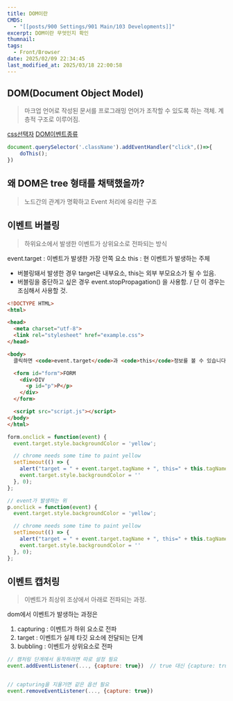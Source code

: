 ```yaml
---
title: DOM이란
CMDS:
  - "[[posts/900 Settings/901 Main/103 Developments]]"
excerpt: DOM이란 무엇인지 확인
thumnail: 
tags:
  - Front/Browser
date: 2025/02/09 22:34:45
last_modified_at: 2025/03/18 22:00:58
---
```

## DOM(Document Object Model)
> 마크업 언어로 작성된 문서를 프로그래밍 언어가 조작할 수 있도록 하는 객체.  계층적 구조로 이루어짐. 

[css선택자](posts/100-Resources/103%20Developments/css선택자.md)
[DOM이벤트종류](posts/dev/Front/DOM이벤트종류.md)
```js
document.querySelector('.className').addEventHandler("click",()=>{
    doThis();
})
```


## 왜 DOM은 tree 형태를 채택했을까?
> 노드간의 관계가 명확하고 Event 처리에 유리한 구조


## 이벤트 버블링
> 하위요소에서 발생한 이벤트가 상위요소로 전파되는 방식

event.target : 이벤트가 발생한 가장 안쪽 요소
this : 현 이벤트가 발생하는 주체
- 버블링돼서 발생한 경우 target은 내부요소, this는 외부 부모요소가 될 수 있음.
- 버블링을 중단하고 싶은 경우 event.stopPropagation() 을 사용함. / 단 이 경우는 조심해서 사용할 것. 

```html
<!DOCTYPE HTML>
<html>

<head>
  <meta charset="utf-8">
  <link rel="stylesheet" href="example.css">
</head>

<body>
  클릭하면 <code>event.target</code>과 <code>this</code>정보를 볼 수 있습니다.

  <form id="form">FORM
    <div>DIV
      <p id="p">P</p>
    </div>
  </form>

  <script src="script.js"></script>
</body>
</html>
```


```js
form.onclick = function(event) {
  event.target.style.backgroundColor = 'yellow';

  // chrome needs some time to paint yellow
  setTimeout(() => {
    alert("target = " + event.target.tagName + ", this=" + this.tagName);
    event.target.style.backgroundColor = ''
  }, 0);
};

// event가 발생하는 위
p.onclick = function(event) {
  event.target.style.backgroundColor = 'yellow';

  // chrome needs some time to paint yellow
  setTimeout(() => {
    alert("target = " + event.target.tagName + ", this=" + this.tagName);
    event.target.style.backgroundColor = ''
  }, 0);
};


```



## 이벤트 캡처링
> 이벤트가 최상위 조상에서 아래로 전파되는 과정.

dom에서 이벤트가 발생하는 과정은
1. capturing : 이벤트가 하위 요소로 전파
2. target : 이벤트가 실제 타깃 요소에 전달되는 단계
3. bubbling : 이벤트가 상위요소로 전파

```js
// 캠처링 단계에서 동작하려면 따로 설정 필요
event.addEventListener(..., {capture: true})  // true 대신 {capture: true} 로 쓰는게 명시적
```

```js

// capturing을 지울거면 같은 옵션 필요
event.removeEventListener(..., {capture: true}) 

```



